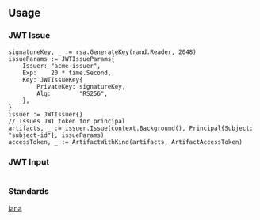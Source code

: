 ## Usage

### JWT Issue
```golang
signatureKey, _ := rsa.GenerateKey(rand.Reader, 2048)
issueParams := JWTIssueParams{
    Issuer: "acme-issuer",
    Exp:    20 * time.Second,
    Key: JWTIssueKey{
        PrivateKey: signatureKey,
        Alg:        "RS256",
    },
}
issuer := JWTIssuer{}
// Issues JWT token for principal
artifacts, _ := issuer.Issue(context.Background(), Principal{Subject: "subject-id"}, issueParams)
accessToken, _ := ArtifactWithKind(artifacts, ArtifactAccessToken)
```

### JWT Input
```golang

```


### Standards

 [iana](https://www.iana.org/assignments/oauth-parameters/oauth-parameters.xhtml)